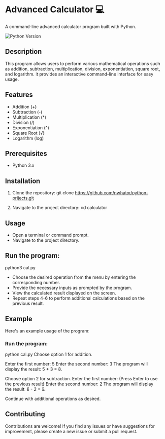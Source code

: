# Advanced Calculator :computer:

A command-line advanced calculator program built with Python.

![Python Version](https://img.shields.io/badge/python-3.x-blue.svg)

## Description

This program allows users to perform various mathematical operations such as addition, subtraction, multiplication, division, exponentiation, square root, and logarithm. It provides an interactive command-line interface for easy usage.

## Features

- Addition (+)
- Subtraction (-)
- Multiplication (*)
- Division (/)
- Exponentiation (^)
- Square Root (√)
- Logarithm (log)

## Prerequisites

- Python 3.x

## Installation

1. Clone the repository:
  git clone https://github.com/nwhator/python-prijects.git
   
2. Navigate to the project directory:
  cd calculator

## Usage

- Open a terminal or command prompt.
- Navigate to the project directory.

## Run the program:

python3 cal.py

- Choose the desired operation from the menu by entering the corresponding number.
- Provide the necessary inputs as prompted by the program.
- View the calculated result displayed on the screen.
- Repeat steps 4-6 to perform additional calculations based on the previous result.

## Example
Here's an example usage of the program:

### Run the program:

python cal.py
Choose option 1 for addition.

Enter the first number: 5
Enter the second number: 3
The program will display the result: 5 + 3 = 8.

Choose option 2 for subtraction.
Enter the first number: (Press Enter to use the previous result)
Enter the second number: 2
The program will display the result: 8 - 2 = 6.

Continue with additional operations as desired.

## Contributing
Contributions are welcome! If you find any issues or have suggestions for improvement, please create a new issue or submit a pull request.
